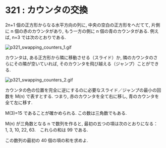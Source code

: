 # 321 : カウンタの交換

2n+1 個の正方形からなる水平方向の列に, 中央の空白の正方形をへだてて, 片側に n 個の赤のカウンタがあり, もう一方の側に n 個の青のカウンタがある. 例えば, n=3 では次のとおりである.

![p321\_swapping\_counters\_1.gif](https://projecteuler.net/project/images/p321_swapping_counters_1.gif)

カウンタは, ある正方形から隣に移動させる（スライド）か, 隣のカウンタのさらにその隣が空いていれば, そのカウンタを飛び越える（ジャンプ）ことができる.

![p321\_swapping\_counters\_2.gif](https://projecteuler.net/project/images/p321_swapping_counters_2.gif)

カウンタの色の位置を完全に逆にするのに必要なスライド／ジャンプの最小の回数を M\(n\) で表すとする. つまり, 赤のカウンタを全て右に移し, 青のカウンタを全て左に移す.

M\(3\)=15 であることが確かめられる. この数は三角数でもある.

M\(n\) が三角数となる n で数列を作ると, 最初の五つの項は次のとおりになる：  
1, 3, 10, 22, 63.　これらの和は 99 である.

この数列の最初の 40 個の項の和を求めよ.

